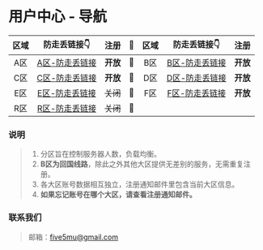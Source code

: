 # 用户中心 - 导航

| 区域 | 防走丢链接👇 | 注册 | 🚀 | 区域 | 防走丢链接👇 | 注册 |
| :----: | :----: | :----: | :----: | :----: | :----: | :----: |
| A区 | [A区-防走丢链接](https://github.com/five5mu/shadowsocks/blob/a/a.md) | <b>开放</b> | 🚀 | B区 | [B区-防走丢链接](https://github.com/five5mu/shadowsocks/blob/b/b.md) | <b>开放</b> |
| C区 | [C区-防走丢链接](https://github.com/five5mu/shadowsocks/blob/c/c.md) | <b>开放</b> | 🚀 | D区 | [D区-防走丢链接](https://github.com/five5mu/shadowsocks/blob/d/d.md) | <b>开放</b> |
| E区 | [E区-防走丢链接](https://github.com/five5mu/shadowsocks/blob/e/e.md) | ~~关闭~~ | 🚀 | F区 | [F区-防走丢链接](https://github.com/five5mu/shadowsocks/blob/f/f.md) | <b>开放</b> |
| R区 | [R区-防走丢链接](https://github.com/five5mu/shadowsocks/blob/r/r.md) | ~~关闭~~ | 🚀 |  |  | 

### 说明

> 1. 分区旨在控制服务器人数，负载均衡。
> 2. <b>B区为回国线路</b>，除此之外其他大区提供无差别的服务，无需重复注册。
> 3. 各大区账号数据相互独立，注册通知邮件里包含当前大区信息。
> 4. <b>如果忘记账号在哪个大区，请查看注册通知邮件。</b>

### 联系我们

> 邮箱：five5mu@gmail.com

